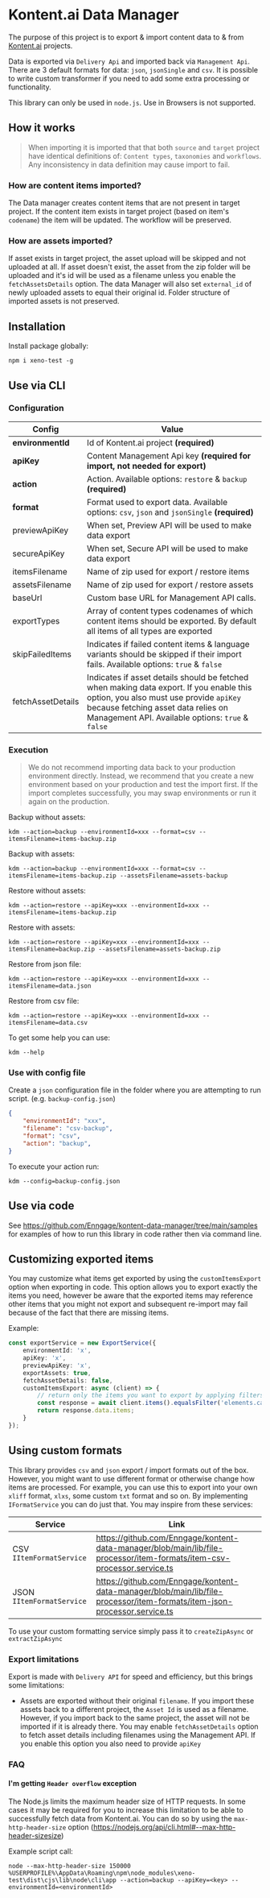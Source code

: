 # Kontent.ai Data Manager

The purpose of this project is to export & import content data to & from [Kontent.ai](https://kontent.ai) projects.

Data is exported via `Delivery Api` and imported back via `Management Api`. There are 3 default formats for data:
`json`, `jsonSingle` and `csv`. It is possible to write custom transformer if you need to add some extra processing or
functionality.

This library can only be used in `node.js`. Use in Browsers is not supported.

## How it works

> When importing it is imported that that both `source` and `target` project have identical definitions of:
> `Content types`, `taxonomies` and `workflows`. Any inconsistency in data definition may cause import to fail.

### How are content items imported?

The Data manager creates content items that are not present in target project. If the content item exists in target project
(based on item's `codename`) the item will be updated. The workflow will be preserved.

### How are assets imported?

If asset exists in target project, the asset upload will be skipped and not uploaded at all.
If asset doesn't exist, the asset from the zip folder will be uploaded and it's id will be used as a filename unless you enable the `fetchAssetsDetails` option. The data Manager will also set `external_id` of newly uploaded assets to equal their original id. Folder structure of imported assets is not preserved.

## Installation

Install package globally:

`npm i xeno-test -g`

## Use via CLI

### Configuration

| Config            | Value                                                                                                                                                                                                                         |
| ----------------- | ----------------------------------------------------------------------------------------------------------------------------------------------------------------------------------------------------------------------------- |
| **environmentId** | Id of Kontent.ai project **(required)**                                                                                                                                                                                       |
| **apiKey**        | Content Management Api key **(required for import, not needed for export)**                                                                                                                                                   |
| **action**        | Action. Available options: `restore` & `backup` **(required)**                                                                                                                                                                |
| **format**            | Format used to export data. Available options: `csv`, `json` and `jsonSingle`  **(required)**                                                                                                                                                                |
| previewApiKey     | When set, Preview API will be used to make data export                                                                                                                                                                        |
| secureApiKey      | When set, Secure API will be used to make data export                                                                                                                                                                         |
| itemsFilename          | Name of zip used for export / restore items                                          |
| assetsFilename          | Name of zip used for export / restore assets          
| baseUrl           | Custom base URL for Management API calls.  |
| exportTypes       | Array of content types codenames of which content items should be exported. By default all items of all types are exported                                                                                                    |
| skipFailedItems   | Indicates if failed content items & language variants should be skipped if their import fails. Available options: `true` & `false`                                                                                            |
| fetchAssetDetails | Indicates if asset details should be fetched when making data export. If you enable this option, you also must use provide `apiKey` because fetching asset data relies on Management API. Available options: `true` & `false` |

### Execution

> We do not recommend importing data back to your production environment directly. Instead, we recommend that you create
> a new environment based on your production and test the import first. If the import completes successfully,
> you may swap environments or run it again on the production.

Backup without assets:

`kdm --action=backup --environmentId=xxx --format=csv --itemsFilename=items-backup.zip`

Backup with assets:

`kdm --action=backup --environmentId=xxx --format=csv --itemsFilename=items-backup.zip --assetsFilename=assets-backup` 

Restore without assets:

`kdm --action=restore --apiKey=xxx --environmentId=xxx --itemsFilename=items-backup.zip`

Restore with assets:

`kdm --action=restore --apiKey=xxx --environmentId=xxx --itemsFilename=backup.zip --assetsFilename=assets-backup.zip`

Restore from json file:

`kdm --action=restore --apiKey=xxx --environmentId=xxx --itemsFilename=data.json`

Restore from csv file:

`kdm --action=restore --apiKey=xxx --environmentId=xxx --itemsFilename=data.csv`

To get some help you can use:

`kdm --help`

### Use with config file

Create a `json` configuration file in the folder where you are attempting to run script. (e.g. `backup-config.json`)

```json
{
    "environmentId": "xxx",
    "filename": "csv-backup",
    "format": "csv",
    "action": "backup",
}
```

To execute your action run:

`kdm --config=backup-config.json`

## Use via code

See https://github.com/Enngage/kontent-data-manager/tree/main/samples for examples of how to run this library in code rather then via command line.



## Customizing exported items

You may customize what items get exported by using the `customItemsExport` option when exporting in code. This option
allows you to export exactly the items you need, however be aware that the exported items may reference other items that
you might not export and subsequent re-import may fail because of the fact that there are missing items.

Example:

```typescript
const exportService = new ExportService({
    environmentId: 'x',
    apiKey: 'x',
    previewApiKey: 'x',
    exportAssets: true,
    fetchAssetDetails: false,
    customItemsExport: async (client) => {
        // return only the items you want to export by applying filters, parameters etc..
        const response = await client.items().equalsFilter('elements.category', 'scifi').toAllPromise();
        return response.data.items;
    }
});
```

## Using custom formats

This library provides `csv` and `json` export / import formats out of the box. However, you might want to use different
format or otherwise change how items are processed. For example, you can use this to export into your own `xliff`
format, `xlxs`, some custom `txt` format and so on. By implementing `IFormatService` you can do just that. You may
inspire from these services:

| Service                          | Link                                                                                                           |
| -------------------------------- | -------------------------------------------------------------------------------------------------------------- |
| CSV `IItemFormatService `             | https://github.com/Enngage/kontent-data-manager/blob/main/lib/file-processor/item-formats/item-csv-processor.service.ts  |
| JSON `IItemFormatService `            | https://github.com/Enngage/kontent-data-manager/blob/main/lib/file-processor/item-formats/item-json-processor.service.ts |

To use your custom formatting service simply pass it to `createZipAsync` or `extractZipAsync`

### Export limitations

Export is made with `Delivery API` for speed and efficiency, but this brings some limitations:

-   Assets are exported without their original `filename`. If you import these assets back to a different project, the
    `Asset Id` is used as a filename. However, if you import back to the same project, the asset will not be imported if
    it is already there. You may enable `fetchAssetDetails` option to fetch asset details including filenames using the
    Management API. If you enable this option you also need to provide `apiKey`

### FAQ

#### I'm getting `Header overflow` exception

The Node.js limits the maximum header size of HTTP requests. In some cases it may be required for you to increase this
limitation to be able to successfully fetch data from Kontent.ai. You can do so by using the `max-http-header-size`
option (https://nodejs.org/api/cli.html#--max-http-header-sizesize)

Example script call:

```
node --max-http-header-size 150000 %USERPROFILE%\AppData\Roaming\npm\node_modules\xeno-test\dist\cjs\lib\node\cli\app --action=backup --apiKey=<key> --environmentId=<environmentId>
```
